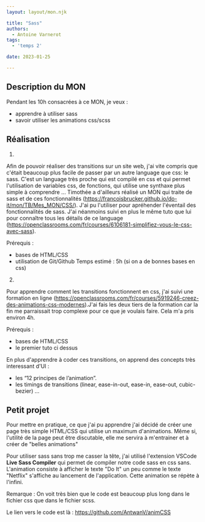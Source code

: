 ```yaml
---
layout: layout/mon.njk

title: "Sass"
authors:
  - Antoine Varnerot
tags:
  - 'temps 2'

date: 2023-01-25

---
```

<head>
  <link rel="stylesheet" href="../assets/style.css">
</head>

## Description du MON

Pendant les 10h consacrées à ce MON, je veux :
- apprendre à utiliser sass
- savoir utiliser les animations css/scss


## Réalisation

1. 
Afin de pouvoir réaliser des transitions sur un site web, j'ai vite compris que c'était beaucoup plus facile de passer par un autre language que css: le sass. C'est un language très proche qui est compilé en css et qui permet l'utilisation de variables css, de fonctions, qui utilise une synthaxe plus simple à comprendre ... Timothée a d'ailleurs réalisé un MON qui traite de sass et de ces fonctionnalités (https://francoisbrucker.github.io/do-it/mon/TB/Mes_MON/CSS/). J'ai pu l'utiliser pour apréhender l'éventail des fonctionnalités de sass.
J'ai néanmoins suivi en plus le même tuto que lui pour connaître tous les détails de ce language (https://openclassrooms.com/fr/courses/6106181-simplifiez-vous-le-css-avec-sass). 

Prérequis :
- bases de HTML/CSS
- utilisation de Git/Github
Temps estimé : 5h (si on a de bonnes bases en css)

2. 
Pour apprendre comment les transitions fonctionnent en css, j'ai suivi une formation en ligne (https://openclassrooms.com/fr/courses/5919246-creez-des-animations-css-modernes).J'ai fais les deux tiers de la formation car la fin me parraissait trop complexe pour ce que je voulais faire. Cela m'a pris environ 4h.


Prérequis :
- bases de HTML/CSS
- le premier tuto ci dessus

En plus d'apprendre à coder ces transitions, on apprend des concepts très interessant d'UI :

-  les “12 principes de l’animation”.
- les timings de transitions (linear,  ease-in-out, ease-in, ease-out, cubic-bezier)
...

## Petit projet 

Pour mettre en pratique, ce que j'ai pu apprendre j'ai décidé de créer une page très simple HTML/CSS qui utilise un maximum d'animations. Même si, l'utilité de la page peut être discutable, elle me servira à m'entrainer et à créer de "belles animations"

Pour utiliser sass sans trop me casser la tête, j'ai utilisé l'extension VSCode **Live Sass Compiler** qui permet de compiler notre code sass en css sans.
L'animation consiste à afficher le texte "Do It" un peu comme le texte "Netflix" s'affiche au lancement de l'application. Cette animation se répète à l'infini.

Remarque : On voit très bien que le code est beaucoup plus long dans le fichier css que dans le fichier scss. 

Le lien vers le code est là : https://github.com/AntwanV/animCSS

